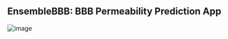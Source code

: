 ## EnsembleBBB: BBB Permeability Prediction App
![image](https://github.com/yboulaamane/EnsembleBBB/assets/7014404/b3485a62-1219-42f1-8484-aa1fb3d71b18)


